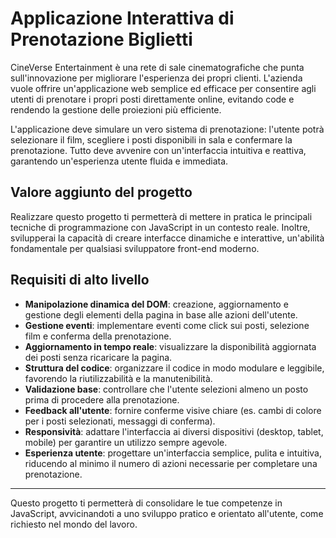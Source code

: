 # Applicazione Interattiva di Prenotazione Biglietti


CineVerse Entertainment è una rete di sale cinematografiche che punta sull'innovazione per migliorare l'esperienza dei propri clienti. L'azienda vuole offrire un'applicazione web semplice ed efficace per consentire agli utenti di prenotare i propri posti direttamente online, evitando code e rendendo la gestione delle proiezioni più efficiente.

L'applicazione deve simulare un vero sistema di prenotazione: l'utente potrà selezionare il film, scegliere i posti disponibili in sala e confermare la prenotazione. Tutto deve avvenire con un'interfaccia intuitiva e reattiva, garantendo un'esperienza utente fluida e immediata.

## Valore aggiunto del progetto

Realizzare questo progetto ti permetterà di mettere in pratica le principali tecniche di programmazione con JavaScript in un contesto reale. Inoltre, svilupperai la capacità di creare interfacce dinamiche e interattive, un'abilità fondamentale per qualsiasi sviluppatore front-end moderno.

## Requisiti di alto livello

- **Manipolazione dinamica del DOM**: creazione, aggiornamento e gestione degli elementi della pagina in base alle azioni dell'utente.
- **Gestione eventi**: implementare eventi come click sui posti, selezione film e conferma della prenotazione.
- **Aggiornamento in tempo reale**: visualizzare la disponibilità aggiornata dei posti senza ricaricare la pagina.
- **Struttura del codice**: organizzare il codice in modo modulare e leggibile, favorendo la riutilizzabilità e la manutenibilità.
- **Validazione base**: controllare che l'utente selezioni almeno un posto prima di procedere alla prenotazione.
- **Feedback all'utente**: fornire conferme visive chiare (es. cambi di colore per i posti selezionati, messaggi di conferma).
- **Responsività**: adattare l'interfaccia ai diversi dispositivi (desktop, tablet, mobile) per garantire un utilizzo sempre agevole.
- **Esperienza utente**: progettare un'interfaccia semplice, pulita e intuitiva, riducendo al minimo il numero di azioni necessarie per completare una prenotazione.

---
Questo progetto ti permetterà di consolidare le tue competenze in JavaScript, avvicinandoti a uno sviluppo pratico e orientato all'utente, come richiesto nel mondo del lavoro.
